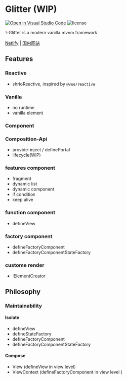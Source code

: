 # Glitter (WIP)

[![Open in Visual Studio Code](https://open.vscode.dev/badges/open-in-vscode.svg)](https://open.vscode.dev/Akimotorakiyu/glitter) ![license](https://img.shields.io/github/license/Akimotorakiyu/shrio)

✨Glitter is a modern vanilla mvvm framework

[Netlify](https://clever-rosalind-9cee08.netlify.app/) | [国内网站](https://shrio-8gz68v9mba15d6fa-1259330986.ap-shanghai.app.tcloudbase.com/)

## Features

### Reactive

- shrioReactive, inspired by `@vue/reactive`

### Vanilla

- no runtime
- vanilla element

### Component

### Composition-Api

- provide-inject / definePortal
- lifecycle(WIP)

### features component

- fragment
- dynamic list
- dynamic component
- if condition
- keep alive

### function component

- defineView

### factory component

- defineFactoryComponent
- defineFactoryComponentStateFactory

### custome render

- IElementCreator

## Philosophy

### Maintainability

#### Isolate

- defineView
- defineStateFactory
- defineFactoryComponent
- defineFactoryComponentStateFactory

#### Compose

- View (defineView in view level)
- ViewContext (defineFactoryComponent in view level )
